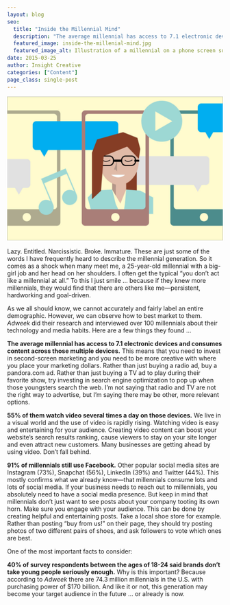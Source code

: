 ```yaml
---
layout: blog
seo:
  title: "Inside the Millennial Mind"
  description: "The average millennial has access to 7.1 electronic devices and consumes content across those multiple devices."
  featured_image: inside-the-millenial-mind.jpg
  featured_image_alt: Illustration of a millennial on a phone screen surrounded by music notes and chat bubbles
date: 2015-03-25
author: Insight Creative
categories: ["Content"]
page_class: single-post
---
```


![Illustration of a millennial on a phone screen surrounded by music notes and chat bubbles](inside-the-millenial-mind.jpg)

Lazy. Entitled. Narcissistic. Broke. Immature. These are just some of the words I have frequently heard to describe the millennial generation. So it comes as a shock when many meet me, a 25-year-old millennial with a big-girl job and her head on her shoulders. I often get the typical “you don’t act like a millennial at all.” To this I just smile … because if they knew more millennials, they would find that there are others like me—persistent, hardworking and goal-driven.

As we all should know, we cannot accurately and fairly label an entire demographic. However, we can observe how to best market to them. _Adweek_ did their research and interviewed over 100 millennials about their technology and media habits. Here are a few things they found ...

**The average millennial has access to 7.1 electronic devices and consumes content across those multiple devices.** This means that you need to invest in second-screen marketing and you need to be more creative with where you place your marketing dollars. Rather than just buying a radio ad, buy a pandora.com ad. Rather than just buying a TV ad to play during their favorite show, try investing in search engine optimization to pop up when those youngsters search the web. I’m not saying that radio and TV are not the right way to advertise, but I’m saying there may be other, more relevant options.

**55% of them watch video several times a day on those devices.** We live in a visual world and the use of video is rapidly rising. Watching video is easy and entertaining for your audience. Creating video content can boost your website’s search results ranking, cause viewers to stay on your site longer and even attract new customers. Many businesses are getting ahead by using video. Don’t fall behind.

**91% of millennials still use Facebook.** Other popular social media sites are Instagram (73%), Snapchat (56%), LinkedIn (39%) and Twitter (44%). This mostly confirms what we already know—that millennials consume lots and lots of social media. If your business needs to reach out to millennials, you absolutely need to have a social media presence. But keep in mind that millennials don’t just want to see posts about your company tooting its own horn. Make sure you engage with your audience. This can be done by creating helpful and entertaining posts. Take a local shoe store for example. Rather than posting “buy from us!” on their page, they should try posting photos of two different pairs of shoes, and ask followers to vote which ones are best.

One of the most important facts to consider:

**40% of survey respondents between the ages of 18-24 said brands don’t take young people seriously enough.** Why is this important? Because according to _Adweek_ there are 74.3 million millennials in the U.S. with purchasing power of $170 billion. And like it or not, this generation may become your target audience in the future … or already is now.
